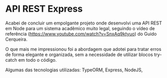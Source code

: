 # API REST Express

Acabei de concluir um empolgante projeto onde desenvolvi uma API REST em Node para um sistema acadêmico muito legal, seguindo o vídeo de referência (https://www.youtube.com/watch?v=SnxAq9ktyuo) do Guido Cerqueira.



O que mais me impressionou foi a abordagem que adotei para tratar erros de forma elegante e organizada, sem a necessidade de utilizar blocos try-catch em todo o código.



Algumas das tecnologias utilizadas: TypeORM, Express, NodeJS,
